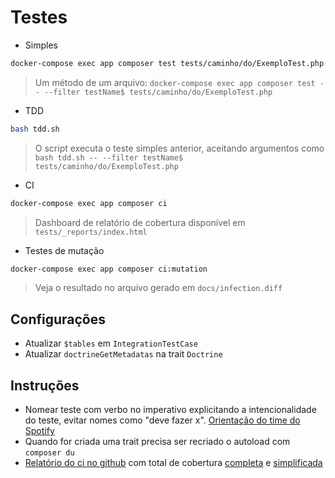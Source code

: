 # Testes

- Simples
```sh
docker-compose exec app composer test tests/caminho/do/ExemploTest.php
```
> Um método de um arquivo: ``docker-compose exec app composer test -- --filter testName$ tests/caminho/do/ExemploTest.php``

- TDD
```sh
bash tdd.sh
```

> O script executa o teste simples anterior, aceitando argumentos como ``bash tdd.sh -- --filter testName$ tests/caminho/do/ExemploTest.php``

- CI
```sh
docker-compose exec app composer ci
```
> Dashboard de relatório de cobertura disponível em `tests/_reports/index.html`

- Testes de mutação
```sh
docker-compose exec app composer ci:mutation
```

> Veja o resultado no arquivo gerado em `docs/infection.diff`

## Configurações

- Atualizar `$tables` em `IntegrationTestCase`
- Atualizar `doctrineGetMetadatas` na trait `Doctrine`

## Instruções

- Nomear teste com verbo no imperativo explicitando a intencionalidade do teste, evitar nomes como "deve fazer x". [Orientação do time do Spotify](https://github.com/spotify/should-up)
- Quando for criada uma trait precisa ser recriado o autoload com ``composer du``
- [Relatório do ci no github](https://codepen.io/nenitf/full/GREQZRd?url=https://raw.githubusercontent.com/nenitf/elefanteca_api/gh-pages/phpunit-log.xml) com total de cobertura [completa](https://neni.dev/elefanteca_api/coverage/dashboard.html) e [simplificada](https://neni.dev/elefanteca_api/coverage.txt)
